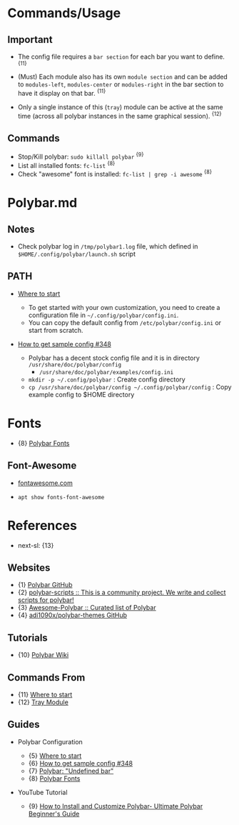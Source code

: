 # Commands/Usage

## Important

* The config file requires a `bar section` for each bar you want to define. <sup>{11}</sup>

* (Must) Each module also has its own `module section` and can be added to `modules-left`, `modules-center` or `modules-right` in the bar section to have it display on that bar. <sup>{11}</sup>

* Only a single instance of this (`tray`) module can be active at the same time (across all polybar instances in the same graphical session). <sup>{12}</sup>

## Commands

* Stop/Kill polybar: `sudo killall polybar` <sup>{9}</sup>
* List all installed fonts: `fc-list` <sup>{8}</sup>
* Check "awesome" font is installed: `fc-list | grep -i awesome` <sup>{8}</sup>

# Polybar.md

## Notes

* Check polybar log in `/tmp/polybar1.log` file, which defined in `$HOME/.config/polybar/launch.sh` script

## PATH

* [Where to start](https://github.com/polybar/polybar/wiki#where-to-start)
  * To get started with your own customization, you need to create a configuration file in `~/.config/polybar/config.ini`.
  * You can copy the default config from `/etc/polybar/config.ini` or start from scratch.

* [How to get sample config #348](https://github.com/polybar/polybar/issues/348)
  * Polybar has a decent stock config file and it is in directory `/usr/share/doc/polybar/config`
    * `/usr/share/doc/polybar/examples/config.ini`
  * `mkdir -p ~/.config/polybar` : Create config directory
  * `cp /usr/share/doc/polybar/config ~/.config/polybar/config` : Copy example config to $HOME directory

# Fonts

* {8} [Polybar Fonts](https://github.com/polybar/polybar/wiki/Fonts)

## Font-Awesome

* [fontawesome.com](https://fontawesome.com/)

* `apt show fonts-font-awesome`

# References

* next-sl: {13}

## Websites

* {1} [Polybar GitHub](https://github.com/polybar/polybar)
* {2} [polybar-scripts :: This is a community project. We write and collect scripts for polybar!](https://github.com/polybar/polybar-scripts)
* {3} [Awesome-Polybar :: Curated list of Polybar](https://github.com/TiagoDanin/Awesome-Polybar)
* {4} [adi1090x/polybar-themes GitHub](https://github.com/adi1090x/polybar-themes)

## Tutorials

* {10} [Polybar Wiki](https://github.com/polybar/polybar/wiki)

## Commands From

* {11} [Where to start](https://github.com/polybar/polybar/wiki#where-to-start)
* {12} [Tray Module](https://polybar.readthedocs.io/en/stable/user/modules/tray.html)

## Guides

* Polybar Configuration
  * {5} [Where to start](https://github.com/polybar/polybar/wiki)
  * {6} [How to get sample config #348](https://github.com/polybar/polybar/issues/348)
  * {7} [Polybar: "Undefined bar"](https://www.reddit.com/r/i3wm/comments/cs86fy/polybar_undefined_bar/)
  * {8} [Polybar Fonts](https://github.com/polybar/polybar/wiki/Fonts)

* YouTube Tutorial
  * {9} [How to Install and Customize Polybar- Ultimate Polybar Beginner's Guide](https://www.youtube.com/watch?v=tOBDUBEMAKM)
  